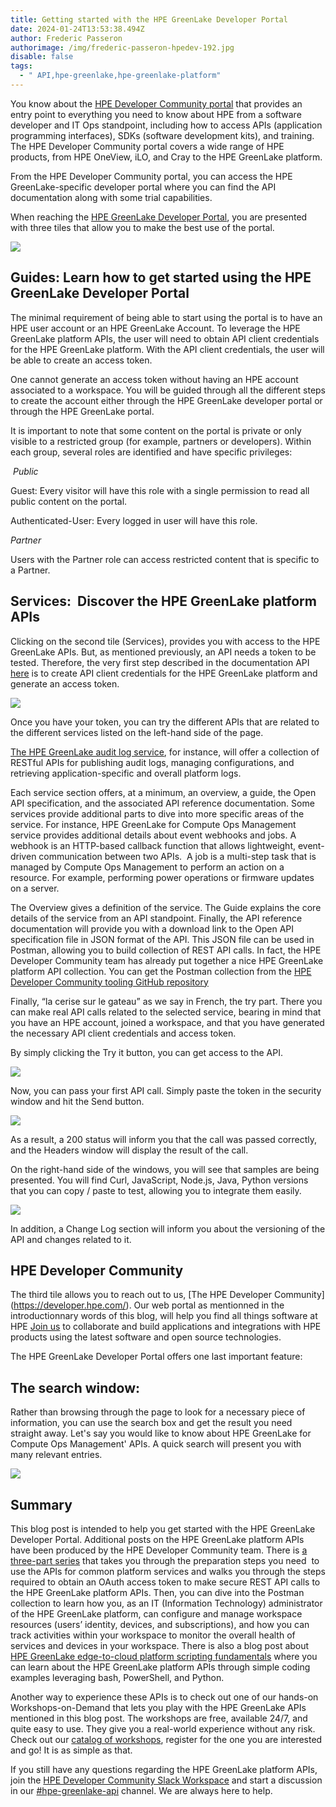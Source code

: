 ```yaml
---
title: Getting started with the HPE GreenLake Developer Portal
date: 2024-01-24T13:53:38.494Z
author: Frederic Passeron
authorimage: /img/frederic-passeron-hpedev-192.jpg
disable: false
tags:
  - " API,hpe-greenlake,hpe-greenlake-platform"
---
```

You know about the [HPE Developer Community portal](https://developer.hpe.com/) that provides an entry point to everything you need to know about HPE from a software developer and  IT Ops standpoint, including how to access APIs (application programming interfaces), SDKs (software development kits), and training. The HPE Developer Community portal covers a wide range of HPE products, from HPE OneView, iLO, and Cray to the HPE GreenLake platform. 

From the HPE Developer Community portal, you can access the HPE GreenLake-specific developer portal where you can find the API documentation along with some trial capabilities. 

When reaching the [HPE GreenLake Developer Portal](https://developer.greenlake.hpe.com/), you are presented with three tiles that allow you to make the best use of the portal.

![](/img/blog-greenlake-dev-portal1.png)

## Guides: Learn how to get started using the HPE GreenLake Developer Portal

The minimal requirement of being able to start using the portal is to have an HPE user account or an HPE GreenLake Account. To leverage the HPE GreenLake platform APIs, the user will need to obtain  API client credentials for the HPE GreenLake platform. With the API client credentials, the user will be able to create an access token.  

One cannot generate an access token without having an HPE account associated to a workspace. You will be guided through all the different steps to create the account either through the HPE GreenLake developer portal or through the HPE GreenLake portal. 



It is important to note that some content on the portal is private or only visible to a restricted group (for example, partners or developers). W﻿ithin each group, several roles are identified and have specific privileges:  

 *Public* 

Guest: Every visitor will have this role with a single permission to read all public content on the portal. 

Authenticated-User: Every logged in user will have this role. 

*Partner* 

Users with the Partner role can access restricted content that is specific to a Partner.  

## Services:  Discover the HPE GreenLake platform APIs  

Clicking on the second tile (Services), provides you with access to the HPE GreenLake APIs. But, as mentioned previously, an API needs a token to be tested. Therefore, the very first step described in the documentation API [here](https://developer.greenlake.hpe.com/docs/greenlake/guides/#generate-or-reset-application-credentials) is to create API client credentials for the HPE GreenLake platform and generate an access token. 

![](/img/blog-greenlake-dev-portal2.png)

Once you have your token, you can try the different APIs that are related to the different services listed on the left-hand side of the page.  

[The HPE GreenLake audit log service](https://developer.greenlake.hpe.com/docs/greenlake/services/audit-logs/public/), for instance, will offer a collection of RESTful APIs for publishing audit logs, managing configurations, and retrieving application-specific and overall platform logs.

Each service section offers, at a minimum, an overview, a guide, the Open API specification, and the associated API reference documentation. Some services provide additional parts to dive into more specific areas of the service. For instance, HPE GreenLake for Compute Ops Management service provides additional details about event webhooks and jobs. A webhook is an HTTP-based callback function that allows lightweight, event-driven communication between two APIs.  A job is a multi-step task that is managed by Compute Ops Management to perform an action on a resource. For example, performing power operations or firmware updates on a server. 

The Overview gives a definition of the service. The Guide explains the core details of the service from an API standpoint. Finally, the API reference documentation will provide you with a download link to the Open API specification file in JSON format of the API. This JSON file can be used in Postman, allowing you to build collection of REST API calls. In fact, the HPE Developer Community team has already put together a nice HPE GreenLake platform API collection. You can get the Postman collection from the [HPE Developer Community tooling GitHub repository](https://github.com/hpe-dev-incubator/GLP-API-Tooling/tree/main/Postman-Collections)

Finally, “la cerise sur le gateau” as we say in French, the try part. There you can make real API calls related to the selected service, bearing in mind that you have an HPE account, joined a workspace, and that you have generated the necessary API client credentials and access token. 

By simply clicking the Try it button, you can get access to the API. 

![](/img/blog-greenlake-dev-portal3.png)

Now, you can pass your first API call. Simply paste the token in the security window and hit the Send button. 

![](/img/blog-greenlake-dev-portal4.png)

As a result, a 200 status will inform you that the call was passed correctly, and the Headers window will display the result of the call. 

On the right-hand side of the windows, you will see that samples are being presented. You will find Curl, JavaScript, Node.js, Java, Python versions that you can copy / paste to test, allowing you to integrate them easily. 

![](/img/blog-greenlake-dev-portal5.png)

In addition, a Change Log section will inform you about the versioning of the API and changes related to it.

## HPE Developer Community

T﻿he third tile allows you to reach out to us,  \[The HPE Developer Community](https://developer.hpe.com/). Our web portal as mentionned in the introductionnary words of this blog, will help you find all things software at HPE [Join us](https://developer.hpe.com/community) to collaborate and build applications and integrations with HPE products using the latest software and open source technologies.

The HPE GreenLake Developer Portal offers one last important feature: 

## **The search window:**

Rather than browsing through the page to look for a necessary piece of information, you can use the search box and get the result you need straight away. Let's say you would like to know about HPE GreenLake for Compute Ops Management' APIs. A quick search will present you with many relevant entries. 

![](/img/blog-greenlake-dev-portal6.png)

## Summary 

This blog post is intended to help you get started with the HPE GreenLake Developer Portal. Additional posts on the HPE GreenLake platform APIs have been produced by the HPE Developer Community team. There is [a three-part series](https://developer.hpe.com/blog/get-started-with-the-foundational-apis-for-the-hpe-greenlake-edge-to-cloud-platform-%E2%80%93-part-1-introduction-to-the-apis/) that takes you through the preparation steps you need  to use the APIs for common platform services and walks you through the steps required to obtain an OAuth access token to make secure REST API calls to the HPE GreenLake platform APIs. Then, you can dive into the Postman collection to learn how you, as an IT (Information Technology) administrator of the HPE GreenLake platform, can configure and manage workspace resources (users’ identity, devices, and subscriptions), and how you can track activities within your workspace to monitor the overall health of services and devices in your workspace. There is also a blog post about [HPE GreenLake edge-to-cloud platform scripting fundamentals](https://developer.hpe.com/blog/hpe-greenlake-edge-to-cloud-platform-scripting-fundamentals/) where you can learn about the HPE GreenLake platform APIs through simple coding examples leveraging bash, PowerShell, and Python.

Another way to experience these APIs is to check out one of our hands-on Workshops-on-Demand that lets you play with the HPE GreenLake APIs mentioned in this blog post. The workshops are free, available 24/7, and quite easy to use. They give you a real-world experience without any risk. Check out our [catalog of workshops](https://developer.hpe.com/hackshack/workshops), register for the one you are interested and go! It is as simple as that.  

If you still have any questions regarding the HPE GreenLake platform APIs, join the [HPE Developer Community Slack Workspace](https://developer.hpe.com/slack-signup/) and start a discussion in our [\#hpe-greenlake-api](https://hpedev.slack.com/archives/C02EG5XFK8Q) channel. We are always here to help.